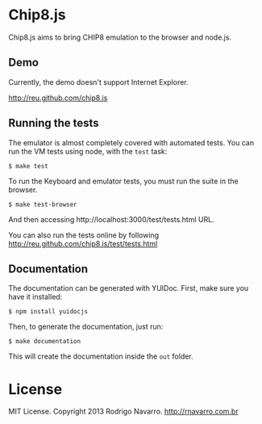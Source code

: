# Chip8.js

Chip8.js aims to bring CHIP8 emulation to the browser and node.js.

## Demo

Currently, the demo doesn't support Internet Explorer.

http://reu.github.com/chip8.js

## Running the tests

The emulator is almost completely covered with automated tests. You can run the VM tests using node, with the `test` task:

    $ make test

To run the Keyboard and emulator tests, you must run the suite in the browser.

    $ make test-browser

And then accessing http://localhost:3000/test/tests.html URL.

You can also run the tests online by following http://reu.github.com/chip8.js/test/tests.html

## Documentation

The documentation can be generated with YUIDoc. First, make sure you have it installed:

    $ npm install yuidocjs

Then, to generate the documentation, just run:

    $ make documentation

This will create the documentation inside the `out` folder.

# License

MIT License. Copyright 2013 Rodrigo Navarro. http://rnavarro.com.br
